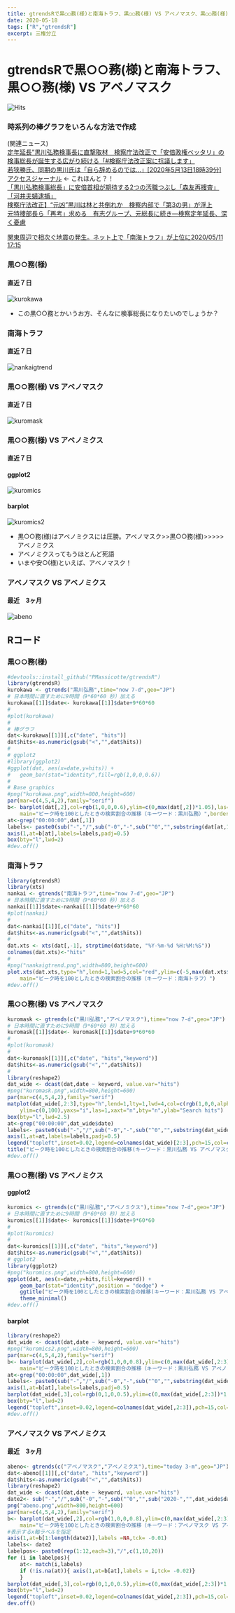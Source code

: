 ```yaml
---
title: gtrendsRで黒○○務(様)と南海トラフ、黒○○務(様) VS アベノマスク、黒○○務(様) VS アベノミクス
date: 2020-05-18
tags: ["R","gtrendsR"]
excerpt: 三権分立
---
```


# gtrendsRで黒○○務(様)と南海トラフ、黒○○務(様) VS アベノマスク
![Hits](https://hitcounter.pythonanywhere.com/count/tag.svg?url=https%3A%2F%2Fgitpress.io%2F%40statrstart%2Fkurokawa)

### 時系列の棒グラフをいろんな方法で作成

(関連ニュース)  
[定年延長”黒川弘務検事長に直撃取材　検察庁法改正で「安倍政権ベッタリ」の検事総長が誕生する広がり続ける「#検察庁法改正案に抗議します」](https://bunshun.jp/articles/-/37732)  
[若狭勝氏、同期の黒川氏は「自ら辞めるのでは…」[2020年5月13日18時39分] ](https://www.nikkansports.com/general/nikkan/news/202005130000510.html)
[アクセスジャーナル](https://access-journal.jp/47424) <- これほんと？！  
[「黒川弘務検事総長」に安倍首相が期待する2つの汚職つぶし「森友再捜査」「河井夫婦逮捕」](https://www.j-cast.com/tv/2020/05/14385966.html)  
[検察庁法改正】“元凶”黒川は林と共倒れか　検察内部で「第3の男」が浮上](https://www.jiji.com/jc/bunshun?id=37881)  
[元特捜部長ら「再考」求める　有志グループ、元総長に続き―検察定年延長、深く憂慮](https://www.jiji.com/jc/article?k=2020051800308&g=soc)  

[関東周辺で相次ぐ地震の発生。ネット上で「南海トラフ」が上位に2020/05/11 17:15](https://news.goo.ne.jp/article/mag2/nation/mag2-451231.html)  

### 黒○○務(様)
#### 直近７日

![kurokawa](https://raw.githubusercontent.com/statrstart/statrstart.github.com/master/source/images/kurokawa.png)

- この黒○○務とかいうお方、そんなに検事総長になりたいのでしょうか？

### 南海トラフ
#### 直近７日

![nankaigtrend](https://raw.githubusercontent.com/statrstart/statrstart.github.com/master/source/images/nankaigtrend.png)

### 黒○○務(様) VS アベノマスク
#### 直近７日

![kuromask](https://raw.githubusercontent.com/statrstart/statrstart.github.com/master/source/images/kuromask.png)

### 黒○○務(様) VS アベノミクス
#### 直近７日
#### ggplot2
![kuromics](https://raw.githubusercontent.com/statrstart/statrstart.github.com/master/source/images/kuromics.png)

#### barplot
![kuromics2](https://raw.githubusercontent.com/statrstart/statrstart.github.com/master/source/images/kuromics2.png)

- 黒○○務(様)はアベノミクスには圧勝。アベノマスク>>黒○○務(様)>>>>>アベノミクス
- アベノミクスってもうほとんど死語
- いまや安○(様)といえば、アベノマスク！

### アベノマスク VS アベノミクス
#### 最近　3ヶ月

![abeno](https://raw.githubusercontent.com/statrstart/statrstart.github.com/master/source/images/abeno.png)

## Rコード

### 黒○○務(様)

```R
#devtools::install_github("PMassicotte/gtrendsR")
library(gtrendsR)
kurokawa <- gtrends("黒川弘務",time="now 7-d",geo="JP")
# 日本時間に直すために9時間（9*60*60 秒）加える
kurokawa[[1]]$date<- kurokawa[[1]]$date+9*60*60
#
#plot(kurokawa)
#
# 棒グラフ
dat<-kurokawa[[1]][,c("date", "hits")]
dat$hits<-as.numeric(gsub("<","",dat$hits))
#
# ggplot2
#library(ggplot2)
#ggplot(dat, aes(x=date,y=hits)) + 
#	geom_bar(stat="identity",fill=rgb(1,0,0,0.6)) 
#
# Base graphics
#png("kurokawa.png",width=800,height=600)
par(mar=c(4,5,4,2),family="serif")
b<- barplot(dat[,2],col=rgb(1,0,0,0.6),ylim=c(0,max(dat[,2])*1.05),las=1,xaxt="n",
	main="ピーク時を100としたときの検索割合の推移（キーワード：黒川弘務）",border="lightgray")
at<-grep("00:00:00",dat[,1])
labels<- paste0(sub("-","/",sub("-0","-",sub("^0","",substring(dat[at,1],6,10)))),"\n00:00")
axis(1,at=b[at],labels=labels,padj=0.5)
box(bty="l",lwd=2)
#dev.off()
```

### 南海トラフ

```R
library(gtrendsR)
library(xts)
nankai <- gtrends("南海トラフ",time="now 7-d",geo="JP")
# 日本時間に直すために9時間（9*60*60 秒）加える
nankai[[1]]$date<-nankai[[1]]$date+9*60*60
#plot(nankai)
#
dat<-nankai[[1]][,c("date", "hits")]
dat$hits<-as.numeric(gsub("<","",dat$hits))
#
dat.xts <- xts(dat[,-1], strptime(dat$date, "%Y-%m-%d %H:%M:%S"))
colnames(dat.xts)<-"hits"
#
#png("nankaigtrend.png",width=800,height=600)
plot.xts(dat.xts,type="h",lend=1,lwd=5,col="red",ylim=c(-5,max(dat.xts$hits)*1.05),
	main="ピーク時を100としたときの検索割合の推移（キーワード：南海トラフ）")
#dev.off()
```

### 黒○○務(様) VS アベノマスク

```R
kuromask <- gtrends(c("黒川弘務","アベノマスク"),time="now 7-d",geo="JP")
# 日本時間に直すために9時間（9*60*60 秒）加える
kuromask[[1]]$date<- kuromask[[1]]$date+9*60*60
#
#plot(kuromask)
#
dat<-kuromask[[1]][,c("date", "hits","keyword")]
dat$hits<-as.numeric(gsub("<","",dat$hits))
#
library(reshape2)
dat_wide <- dcast(dat,date ~ keyword, value.var="hits")
#png("kuromask.png",width=800,height=600)
par(mar=c(4,5,4,2),family="serif")
matplot(dat_wide[,2:3],type="h",lend=1,lty=1,lwd=4,col=c(rgb(1,0,0,alpha=0.5),rgb(0,1,0,alpha=0.5)),
	ylim=c(0,100),yaxs="i",las=1,xaxt="n",bty="n",ylab="Search hits")
box(bty="l",lwd=2.5)
at<-grep("00:00:00",dat_wide$date)
labels<- paste0(sub("-","/",sub("-0","-",sub("^0","",substring(dat_wide[at,1],6,10)))),"\n00:00")
axis(1,at=at,labels=labels,padj=0.5)
legend("topleft",inset=0.02,legend=colnames(dat_wide)[2:3],pch=15,col=c(rgb(1,0,0,alpha=0.5),rgb(0,1,0,alpha=0.5)),cex=1.2,bty="n")
title("ピーク時を100としたときの検索割合の推移(キーワード：黒川弘務 VS アベノマスク)",cex.main=1.2)
#dev.off()
```

### 黒○○務(様) VS アベノミクス
#### ggplot2

```R
kuromics <- gtrends(c("黒川弘務","アベノミクス"),time="now 7-d",geo="JP")
# 日本時間に直すために9時間（9*60*60 秒）加える
kuromics[[1]]$date<- kuromics[[1]]$date+9*60*60
#
#plot(kuromics)
#
dat<-kuromics[[1]][,c("date", "hits","keyword")]
dat$hits<-as.numeric(gsub("<","",dat$hits))
# ggplot2
library(ggplot2)
#png("kuromics.png",width=800,height=600)
ggplot(dat, aes(x=date,y=hits,fill=keyword)) + 
	geom_bar(stat="identity",position = "dodge") +
	ggtitle("ピーク時を100としたときの検索割合の推移(キーワード：黒川弘務 VS アベノミクス)") +
	theme_minimal()
#dev.off()
```

#### barplot

```R
library(reshape2)
dat_wide <- dcast(dat,date ~ keyword, value.var="hits")
#png("kuromics2.png",width=800,height=600)
par(mar=c(4,5,4,2),family="serif")
b<- barplot(dat_wide[,2],col=rgb(1,0,0,0.8),ylim=c(0,max(dat_wide[,2:3])*1.05),xaxt="n",las=1,width=1,space=0,
	main="ピーク時を100としたときの検索割合の推移（キーワード：黒川弘務 VS アベノミクス）",border=rgb(1,0,0,0.8))
at<-grep("00:00:00",dat_wide[,1])
labels<- paste0(sub("-","/",sub("-0","-",sub("^0","",substring(dat_wide[at,1],6,10)))),"\n00:00")
axis(1,at=b[at],labels=labels,padj=0.5)
barplot(dat_wide[,3],col=rgb(0,1,0,0.5),ylim=c(0,max(dat_wide[,2:3])*1.05),xaxt="n",yaxt="n",border=rgb(0,1,0,0.5),width=1,space=0,add=T)
box(bty="l",lwd=2)
legend("topleft",inset=0.02,legend=colnames(dat_wide[,2:3]),pch=15,col=c(rgb(1,0,0,0.8),rgb(0,1,0,0.5)),cex=1.2,bty="n")
#dev.off()
```

### アベノマスク VS アベノミクス
#### 最近　3ヶ月

```R
abeno<- gtrends(c("アベノマスク","アベノミクス"),time="today 3-m",geo="JP")
dat<-abeno[[1]][,c("date", "hits","keyword")]
dat$hits<-as.numeric(gsub("<","",dat$hits))
library(reshape2)
dat_wide <- dcast(dat,date ~ keyword, value.var="hits")
date2<- sub("-","/",sub("-0","-",sub("^0","",sub("2020-","",dat_wide$date))))
png("abeno.png",width=800,height=600)
par(mar=c(4,5,4,2),family="serif")
b<- barplot(dat_wide[,2],col=rgb(1,0,0,0.8),ylim=c(0,max(dat_wide[,2:3])*1.05),xaxt="n",las=1,width=1,space=0,
	main="ピーク時を100としたときの検索割合の推移（キーワード：アベノマスク VS アベノミクス）",border=rgb(1,0,0,0.8))
#表示するx軸ラベルを指定
axis(1,at=b[1:length(date2)],labels =NA,tck= -0.01)
labels<- date2
labelpos<- paste0(rep(1:12,each=3),"/",c(1,10,20))
for (i in labelpos){
	at<- match(i,labels)
	if (!is.na(at)){ axis(1,at=b[at],labels = i,tck= -0.02)}
	}
barplot(dat_wide[,3],col=rgb(0,1,0,0.5),ylim=c(0,max(dat_wide[,2:3])*1.05),xaxt="n",yaxt="n",border=rgb(0,1,0,0.5),width=1,space=0,add=T)
box(bty="l",lwd=2)
legend("topleft",inset=0.02,legend=colnames(dat_wide[,2:3]),pch=15,col=c(rgb(1,0,0,0.8),rgb(0,1,0,0.5)),cex=1.2,bty="n")
dev.off()
```
